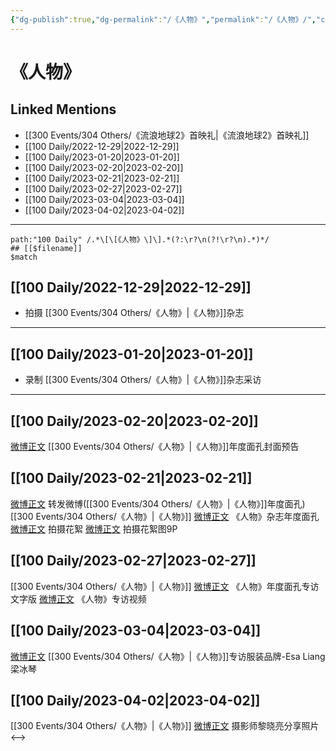 ```yaml
---
{"dg-publish":true,"dg-permalink":"/《人物》","permalink":"/《人物》/","created":"2023-02-22T15:54:16.000+08:00","updated":"2023-04-10T16:49:42.511+08:00"}
---
```


# 《人物》

## Linked Mentions
- [[300 Events/304 Others/《流浪地球2》首映礼\|《流浪地球2》首映礼]]
- [[100 Daily/2022-12-29\|2022-12-29]]
- [[100 Daily/2023-01-20\|2023-01-20]]
- [[100 Daily/2023-02-20\|2023-02-20]]
- [[100 Daily/2023-02-21\|2023-02-21]]
- [[100 Daily/2023-02-27\|2023-02-27]]
- [[100 Daily/2023-03-04\|2023-03-04]]
- [[100 Daily/2023-04-02\|2023-04-02]]


---

```expander
path:"100 Daily" /.*\[\[《人物》\]\].*(?:\r?\n(?!\r?\n).*)*/
## [[$filename]]
$match
```
## [[100 Daily/2022-12-29\|2022-12-29]]
  - 拍摄 [[300 Events/304 Others/《人物》\|《人物》]]杂志
---
## [[100 Daily/2023-01-20\|2023-01-20]]
  - 录制 [[300 Events/304 Others/《人物》\|《人物》]]杂志采访
---
## [[100 Daily/2023-02-20\|2023-02-20]]
[微博正文](https://m.weibo.cn/1043325954/4871235068758261) [[300 Events/304 Others/《人物》\|《人物》]]年度面孔封面预告
## [[100 Daily/2023-02-21\|2023-02-21]]
[微博正文](https://m.weibo.cn/1736988591/4871595208475510) 转发微博([[300 Events/304 Others/《人物》\|《人物》]]年度面孔)
[[300 Events/304 Others/《人物》\|《人物》]]
[微博正文](https://m.weibo.cn/1043325954/4871514132841366) 《人物》杂志年度面孔
[微博正文](https://m.weibo.cn/7478855230/4871612393066244) 拍摄花絮
[微博正文](https://m.weibo.cn/7478855230/4871629060703567) 拍摄花絮图9P
## [[100 Daily/2023-02-27\|2023-02-27]]
[[300 Events/304 Others/《人物》\|《人物》]]
[微博正文](https://weibo.com/1043325954/4873688467904975) 《人物》年度面孔专访文字版
[微博正文](https://weibo.com/1043325954/4873692490499822) 《人物》专访视频
## [[100 Daily/2023-03-04\|2023-03-04]]
[微博正文](https://weibo.com/5048353991/4875557873129683) [[300 Events/304 Others/《人物》\|《人物》]]专访服装品牌-Esa Liang梁冰琴
## [[100 Daily/2023-04-02\|2023-04-02]]
[[300 Events/304 Others/《人物》\|《人物》]]
[微博正文](http://weibo.com/1661103543/MA5B6gurA) 摄影师黎晓亮分享照片
<-->
